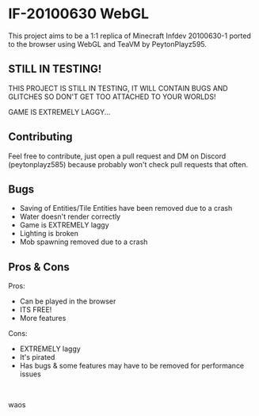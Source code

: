 # IF-20100630 WebGL
This project aims to be a 1:1 replica of Minecraft Infdev 20100630-1 ported to the browser using WebGL and TeaVM by PeytonPlayz595.

## STILL IN TESTING!
THIS PROJECT IS STILL IN TESTING, IT WILL CONTAIN BUGS AND GLITCHES SO DON'T GET TOO ATTACHED TO YOUR WORLDS!

GAME IS EXTREMELY LAGGY...

## Contributing
Feel free to contribute, just open a pull request and DM on Discord (peytonplayz585) because probably won't check pull requests that often.

## Bugs
- Saving of Entities/Tile Entities have been removed due to a crash
- Water doesn't render correctly
- Game is EXTREMELY laggy
- Lighting is broken
- Mob spawning removed due to a crash

## Pros & Cons

Pros:
- Can be played in the browser
- ITS FREE!
- More features

Cons:
- EXTREMELY laggy
- It's pirated
- Has bugs & some features may have to be removed for performance issues

<br>

waos
<br>
